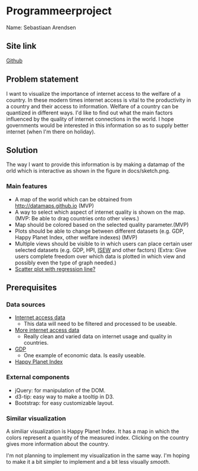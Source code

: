 # Programmeerproject
Name: Sebastiaan Arendsen

## Site link
[Github](https://flewtje.github.io/progProject/app/index.html)

## Problem statement
I want to visualize the importance of internet access to the welfare of a country. In these modern times internet access is vital to the productivity in a country and their access to information. Welfare of a country can be quantized in different ways. I'd like to find out what the main factors influenced by the quality of internet connections in the world. I hope governments would be interested in this information so as to supply better internet (when I'm there on holiday).

## Solution
The way I want to provide this information is by making a datamap of the orld  which is interactive as shown in the figure in docs/sketch.png.

### Main features
* A map of the world which can be obtained from http://datamaps.github.io (MVP)
* A way to select which aspect of internet quality is shown on the map.(MVP: Be able to drag countries onto other views.)
* Map should be colored based on the selected quality parameter.(MVP)
* Plots should be able to change between different datasets (e.g. GDP, Happy Planet Index, other welfare indexes) (MVP)
* Multiple views should be visible to in which users can place certain user selected datasets (e.g. GDP, HPI, [ISEW](https://en.wikipedia.org/wiki/Index_of_Sustainable_Economic_Welfare) and other factors) (Extra: Give users complete freedom over which data is plotted in which view and possibly even the type of graph needed.)
* [Scatter plot with regression line?](https://bl.ocks.org/ctufts/298bfe4b11989960eeeecc9394e9f118)

## Prerequisites
### Data sources
* [Internet access data](http://appsso.eurostat.ec.europa.eu/nui/show.do?dataset=isoc_ci_it_en2&lang=en)
    * This data will need to be filtered and processed to be useable.
* [More internet access data](https://theinclusiveinternet.eiu.com/explore/countries/performance)
    * Really clean and varied data on internet usage and quality in countries.
* [GDP](https://data.worldbank.org/indicator/NY.GDP.MKTP.CD)
    * One example of economic data. Is easily useable.
* [Happy Planet Index](http://happyplanetindex.org/countries)

### External components
* jQuery: for manipulation of the DOM.
* d3-tip: easy way to make a tooltip in D3.
* Bootstrap: for easy customizable layout.

### Similar visualization
A similiar visualization is Happy Planet Index. It has a map in which the colors represent a quantity of the measured index. Clicking on the country gives more information about the country.

I'm not planning to implement my visualization in the same way. I'm hoping to make it a bit simpler to implement and a bit less visually *smooth*. 

